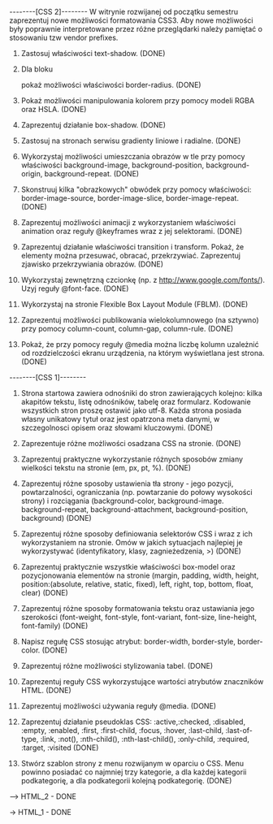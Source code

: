 --------[CSS 2]--------
W witrynie rozwijanej od początku semestru zaprezentuj nowe możliwości formatowania CSS3. Aby nowe możliwości były poprawnie interpretowane przez różne przeglądarki należy pamiętać o stosowaniu tzw vendor prefixes.

1. Zastosuj właściwości text-shadow. (DONE)

2. Dla bloku <div> pokaż możliwości właściwości border-radius. (DONE)

3. Pokaż możliwości manipulowania kolorem przy pomocy modeli RGBA oraz HSLA. (DONE)

4. Zaprezentuj działanie box-shadow. (DONE)

5. Zastosuj na stronach serwisu gradienty liniowe i radialne. (DONE)

6. Wykorzystaj możliwości umieszczania obrazów w tle przy pomocy właściwości background-image, background-position, background-origin, background-repeat. (DONE)

7. Skonstruuj kilka "obrazkowych" obwódek przy pomocy właściwości: border-image-source, border-image-slice, border-image-repeat. (DONE)

8. Zaprezentuj możliwości animacji z wykorzystaniem właściwości animation oraz reguły @keyframes wraz z jej selektorami. (DONE)

9. Zaprezentuj działanie właściwości transition i transform. Pokaż, że elementy można przesuwać, obracać, przekrzywiać. Zaprezentuj zjawisko przekrzywiania obrazów. (DONE)

10. Wykorzystaj zewnętrzną czcionkę (np. z http://www.google.com/fonts/). Uzyj reguły @font-face. (DONE)

11. Wykorzystaj na stronie Flexible Box Layout Module (FBLM). (DONE)

12. Zaprezentuj możliwości publikowania wielokolumnowego (na sztywno) przy pomocy column-count, column-gap, column-rule. (DONE)

13. Pokaż, że przy pomocy reguły @media można liczbę kolumn uzależnić od rozdzielczości ekranu urządzenia, na którym wyświetlana jest strona. (DONE)






--------[CSS 1]--------
1. Strona startowa zawiera odnośniki  do stron zawierających kolejno: kilka akapitów tekstu, listę odnośników, tabelę oraz formularz. Kodowanie wszystkich stron proszę ostawić jako utf-8. Każda strona posiada własny unikatowy tytuł oraz jest opatrzona meta danymi, w szczegolnosci opisem oraz słowami kluczowymi. (DONE)

2. Zaprezentuje różne możliwości osadzana CSS na stronie. (DONE)

3. Zaprezentuj praktyczne wykorzystanie różnych sposobów zmiany wielkości tekstu na stronie (em, px, pt, %). (DONE)

4. Zaprezentuj różne sposoby ustawienia tła strony - jego pozycji, powtarzalności, ograniczania (np. powtarzanie do połowy wysokości strony) i rozciągania (background-color, background-image. background-repeat, background-attachment, background-position, background) (DONE)

5. Zaprezentuj różne sposoby definiowania selektorów CSS i wraz z ich wykorzystaniem na stronie. Omów w jakich sytuacjach najlepiej je wykorzystywać (identyfikatory, klasy, zagnieżedzenia, >) (DONE)

6. Zaprezentuj praktycznie wszystkie właściwości box-model oraz pozycjonowania elementów na stronie (margin, padding, width, height, position:(absolute, relative, static, fixed), left, right, top, bottom, float, clear) (DONE)

7. Zaprezentuj różne sposoby formatowania tekstu oraz ustawiania jego szerokości (font-weight, font-style, font-variant, font-size, line-height, font-family) (DONE)

8. Napisz regułę CSS stosując atrybut: border-width, border-style, border-color. (DONE)

9. Zaprezentuj różne możliwości stylizowania tabel. (DONE)

10. Zaprezentuj reguły CSS wykorzystujące wartości atrybutów znaczników HTML. (DONE)

11. Zaprezentuj możliwości używania reguły @media. (DONE)

12. Zaprezentuj działanie pseudoklas CSS: :active,:checked, :disabled, :empty, :enabled, :first, :first-child, :focus, :hover, :last-child, :last-of-type, :link, :not(), :nth-child(), :nth-last-child(), :only-child, :required, :target, :visited (DONE)

13. Stwórz szablon strony z menu rozwijanym w oparciu o CSS. Menu powinno posiadać co najmniej trzy kategorie, a dla każdej kategorii podkategorię, a dla podkategorii kolejną podkategorię. (DONE)

--> HTML_2 - DONE

-> HTML_1 - DONE
